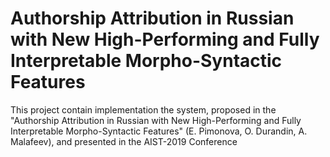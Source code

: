 # Authorship Attribution in Russian with New High-Performing and Fully Interpretable Morpho-Syntactic Features

This project contain implementation the system, proposed in the "Authorship Attribution in Russian with New High-Performing and Fully Interpretable Morpho-Syntactic Features" (E. Pimonova, O. Durandin, A. Malafeev), and presented in the AIST-2019 Conference
